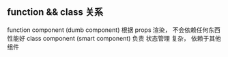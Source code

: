 ## function && class 关系
function component (dumb component) 根据 props 渲染， 不会依赖任何东西   性能好
class component (smart component) 负责 状态管理  复杂， 依赖于其他组件